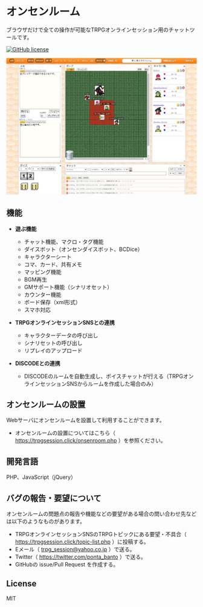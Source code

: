 # オンセンルーム

ブラウザだけで全ての操作が可能なTRPGオンラインセッション用のチャットツールです。

[![GitHub license](https://img.shields.io/badge/license-MIT-blue.svg)](https://github.com/ponta0321/OnsenRoom/LICENSE)

![OnsenRoom](images/ss.jpg "スクリーンショット")

## 機能

- **遊ぶ機能**

  - チャット機能、マクロ・タグ機能
  - ダイスボット（オンセンダイスボット、BCDice）
  - キャラクターシート
  - コマ、カード、共有メモ
  - マッピング機能
  - BGM再生
  - GMサポート機能（シナリオセット）
  - カウンター機能
  - ボード保存（xml形式）
  - スマホ対応
  
- **TRPGオンラインセッションSNSとの連携**

  - キャラクターデータの呼び出し
  - シナリセットの呼び出し
  - リプレイのアップロード
  
- **DISCODEとの連携**

  - DISCODEのルームを自動生成し、ボイスチャットが行える（TRPGオンラインセッションSNSからルームを作成した場合のみ）

## オンセンルームの設置

Webサーバにオンセンルームを設置して利用することができます。  

- オンセンルームの設置についてはこちら（ https://trpgsession.click/onsenroom.php ）を参照ください。

## 開発言語

PHP、JavaScript（jQuery）

## バグの報告・要望について

オンセンルームの問題点の報告や機能などの要望がある場合の問い合わせ先などは以下のようなものがあります。

- TRPGオンラインセッションSNSのTRPGトピックにある要望・不具合（ https://trpgsession.click/topic-list.php ）に投稿する。
- Eメール（ trpg_session@yahoo.co.jp ）で送る。
- Twitter（ https://twitter.com/ponta_banto ）で送る。
- GitHubの issue/Pull Request を作成する。

## License

MIT